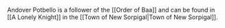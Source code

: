 Andover Potbello is a follower of the [[Order of Baa]] and can be found in [[A Lonely Knight]] in the [[Town of New Sorpigal|Town of New Sorpigal]].

